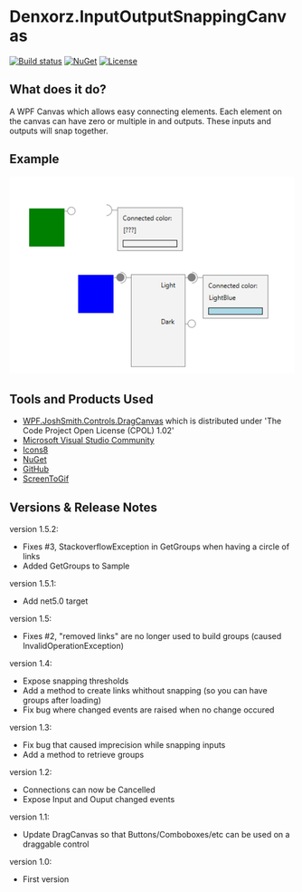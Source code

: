 # Denxorz.InputOutputSnappingCanvas

[![Build status](https://github.com/denxorz/InputOutputSnappingCanvas/workflows/.NET%20Core/badge.svg)](https://github.com/denxorz/InputOutputSnappingCanvas/actions) [![NuGet](https://buildstats.info/nuget/Denxorz.InputOutputSnappingCanvas)](https://www.nuget.org/packages/Denxorz.InputOutputSnappingCanvas/) [![License](http://img.shields.io/:license-mit-blue.svg)](https://github.com/denxorz/InputOutputSnappingCanvas/blob/master/LICENSE.md)


## What does it do?
A WPF Canvas which allows easy connecting elements. Each element on the canvas can have zero or multiple in and outputs. These inputs and outputs will snap together.


## Example

![Denxorz.InputOutputSnappingCanvas sample gif](https://github.com/denxorz/InputOutputSnappingCanvas/raw/master/sample.gif "Denxorz.InputOutputSnappingCanvas sample gif")


## Tools and Products Used

* [WPF.JoshSmith.Controls.DragCanvas](https://github.com/denxorz/WPF.JoshSmith.Controls.DragCanvas) which is distributed under 'The Code Project Open License (CPOL) 1.02'
* [Microsoft Visual Studio Community](https://www.visualstudio.com)
* [Icons8](https://icons8.com/)
* [NuGet](https://www.nuget.org/)
* [GitHub](https://github.com/)
* [ScreenToGif](https://www.screentogif.com/)


## Versions & Release Notes

version 1.5.2:
* Fixes #3, StackoverflowException in GetGroups when having a circle of links
* Added GetGroups to Sample

version 1.5.1:
* Add net5.0 target

version 1.5:
 * Fixes #2, "removed links" are no longer used to build groups (caused InvalidOperationException)

version 1.4: 
 * Expose snapping thresholds
 * Add a method to create links whithout snapping (so you can have groups after loading)
 * Fix bug where changed events are raised when no change occured

version 1.3: 
 * Fix bug that caused imprecision while snapping inputs
 * Add a method to retrieve groups

version 1.2: 
 * Connections can now be Cancelled
 * Expose Input and Ouput changed events

version 1.1: 
 * Update DragCanvas so that Buttons/Comboboxes/etc can be used on a draggable control

version 1.0: 
 * First version
